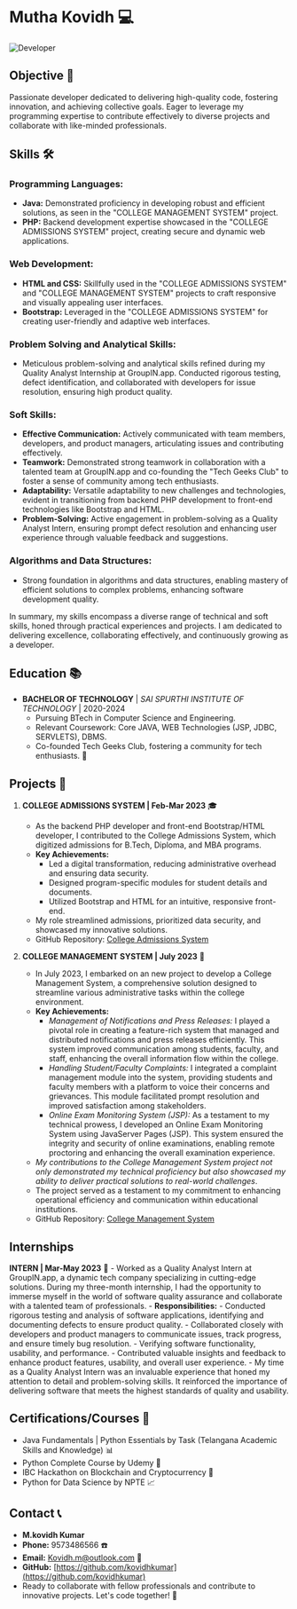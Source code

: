 # Mutha Kovidh 💻

![Developer](https://img.shields.io/badge/Developer-Code%20Magician-blue)

## Objective 🎯

Passionate developer dedicated to delivering high-quality code, fostering innovation, and achieving collective goals. Eager to leverage my programming expertise to contribute effectively to diverse projects and collaborate with like-minded professionals.

## Skills 🛠️

### Programming Languages:
- **Java:** Demonstrated proficiency in developing robust and efficient solutions, as seen in the "COLLEGE MANAGEMENT SYSTEM" project.
- **PHP:** Backend development expertise showcased in the "COLLEGE ADMISSIONS SYSTEM" project, creating secure and dynamic web applications.

### Web Development:
- **HTML and CSS:** Skillfully used in the "COLLEGE ADMISSIONS SYSTEM" and "COLLEGE MANAGEMENT SYSTEM" projects to craft responsive and visually appealing user interfaces.
- **Bootstrap:** Leveraged in the "COLLEGE ADMISSIONS SYSTEM" for creating user-friendly and adaptive web interfaces.

### Problem Solving and Analytical Skills:
- Meticulous problem-solving and analytical skills refined during my Quality Analyst Internship at GroupIN.app. Conducted rigorous testing, defect identification, and collaborated with developers for issue resolution, ensuring high product quality.

### Soft Skills:
- **Effective Communication:** Actively communicated with team members, developers, and product managers, articulating issues and contributing effectively.
- **Teamwork:** Demonstrated strong teamwork in collaboration with a talented team at GroupIN.app and co-founding the "Tech Geeks Club" to foster a sense of community among tech enthusiasts.
- **Adaptability:** Versatile adaptability to new challenges and technologies, evident in transitioning from backend PHP development to front-end technologies like Bootstrap and HTML.
- **Problem-Solving:** Active engagement in problem-solving as a Quality Analyst Intern, ensuring prompt defect resolution and enhancing user experience through valuable feedback and suggestions.

### Algorithms and Data Structures:
- Strong foundation in algorithms and data structures, enabling mastery of efficient solutions to complex problems, enhancing software development quality.

In summary, my skills encompass a diverse range of technical and soft skills, honed through practical experiences and projects. I am dedicated to delivering excellence, collaborating effectively, and continuously growing as a developer.

## Education 📚

- **BACHELOR OF TECHNOLOGY** | *SAI SPURTHI INSTITUTE OF TECHNOLOGY* | 2020-2024
  - Pursuing BTech in Computer Science and Engineering.
  - Relevant Coursework: Core JAVA, WEB Technologies (JSP, JDBC, SERVLETS), DBMS.
  - Co-founded Tech Geeks Club, fostering a community for tech enthusiasts. 🚀

## Projects 🚧

1. **COLLEGE ADMISSIONS SYSTEM | Feb-Mar 2023** 🎓
    - As the backend PHP developer and front-end Bootstrap/HTML developer, I contributed to the College Admissions System, which digitized admissions for B.Tech, Diploma, and MBA programs. 
    - **Key Achievements:**
        - Led a digital transformation, reducing administrative overhead and ensuring data security.
        - Designed program-specific modules for student details and documents.
        - Utilized Bootstrap and HTML for an intuitive, responsive front-end.
    - My role streamlined admissions, prioritized data security, and showcased my innovative solutions.
    - GitHub Repository: [College Admissions System](https://github.com/kovidhkumar/Admission)
   
2. **COLLEGE MANAGEMENT SYSTEM | July 2023** 📆
    - In July 2023, I embarked on an new project to develop a College Management System, a comprehensive solution designed to streamline various administrative tasks within the college environment.
    - **Key Achievements:**
        - *Management of Notifications and Press Releases:* I played a pivotal role in creating a feature-rich system that managed and distributed notifications and press releases efficiently. This system improved communication among students, faculty, and staff, enhancing the overall information flow within the college.
        - *Handling Student/Faculty Complaints:* I integrated a complaint management module into the system, providing students and faculty members with a platform to voice their concerns and grievances. This module facilitated prompt resolution and improved satisfaction among stakeholders.
        - *Online Exam Monitoring System (JSP):* As a testament to my technical prowess, I developed an Online Exam Monitoring System using JavaServer Pages (JSP). This system ensured the integrity and security of online examinations, enabling remote proctoring and enhancing the overall examination experience.
    - *My contributions to the College Management System project not only demonstrated my technical proficiency but also showcased my ability to deliver practical solutions to real-world challenges*.
    - The project served as a testament to my commitment to enhancing operational efficiency and communication within educational institutions.
    - GitHub Repository: [College Management System](https://github.com/kovidhkumar/Clg_App)
  
## Internships
  
**INTERN | Mar-May 2023** 🌟
    - Worked as a Quality Analyst Intern at GroupIN.app, a dynamic tech company specializing in cutting-edge solutions. During my three-month internship, I had the opportunity to immerse myself in the world of software quality assurance and collaborate with a talented team of professionals.
    - **Responsibilities:**
        - Conducted rigorous testing and analysis of software applications, identifying and documenting defects to ensure product quality.
        - Collaborated closely with developers and product managers to communicate issues, track progress, and ensure timely bug resolution.
        - Verifying software functionality, usability, and performance.
        - Contributed valuable insights and feedback to enhance product features, usability, and overall user experience.
    - My time as a Quality Analyst Intern was an invaluable experience that honed my attention to detail and problem-solving skills. It reinforced the importance of delivering software that meets the highest standards of quality and usability.

## Certifications/Courses 📜

- Java Fundamentals | Python Essentials by Task (Telangana Academic Skills and Knowledge) 📊
- Python Complete Course by Udemy 🐍
- IBC Hackathon on Blockchain and Cryptocurrency 💼
- Python for Data Science by NPTE 📈

## Contact 📞

- **M.kovidh Kumar**
- **Phone:** 9573486566 ☎️
- **Email:** Kovidh.m@outlook.com 📧
- **GitHub:** [https://github.com/kovidhkumar](https://github.com/kovidhkumar)
- Ready to collaborate with fellow professionals and contribute to innovative projects. Let's code together! 💬
